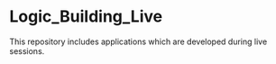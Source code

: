 # Logic_Building_Live
This repository includes applications which are developed during live sessions.
